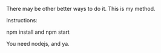There may be other better ways to do it. This is my method.

Instructions:

npm install and
npm start

You need nodejs, and ya.
